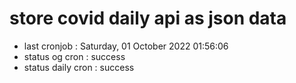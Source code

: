 # store covid daily api as json data

- last cronjob : Saturday, 01 October 2022 01:56:06
- status og cron : success
- status daily cron : success
      
      